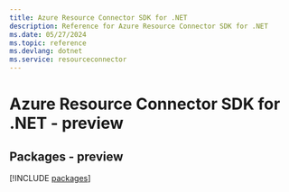 ```yaml
---
title: Azure Resource Connector SDK for .NET
description: Reference for Azure Resource Connector SDK for .NET
ms.date: 05/27/2024
ms.topic: reference
ms.devlang: dotnet
ms.service: resourceconnector
---
```

# Azure Resource Connector SDK for .NET - preview
## Packages - preview
[!INCLUDE [packages](resource-connector-index.md)]